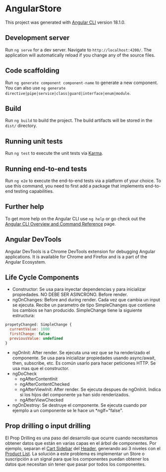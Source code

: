 # AngularStore

This project was generated with [Angular CLI](https://github.com/angular/angular-cli) version 18.1.0.

## Development server

Run `ng serve` for a dev server. Navigate to `http://localhost:4200/`. The application will automatically reload if you change any of the source files.

## Code scaffolding

Run `ng generate component component-name` to generate a new component. You can also use `ng generate directive|pipe|service|class|guard|interface|enum|module`.

## Build

Run `ng build` to build the project. The build artifacts will be stored in the `dist/` directory.

## Running unit tests

Run `ng test` to execute the unit tests via [Karma](https://karma-runner.github.io).

## Running end-to-end tests

Run `ng e2e` to execute the end-to-end tests via a platform of your choice. To use this command, you need to first add a package that implements end-to-end testing capabilities.

## Further help

To get more help on the Angular CLI use `ng help` or go check out the [Angular CLI Overview and Command Reference](https://angular.dev/tools/cli) page.

## Angular DevTools

Angular DevTools is a Chrome DevTools extension for debugging Angular applications. It is available for Chrome and Firefox and is a part of the Angular Ecosystem.

## Life Cycle Components

- Constructor: Se usa para inyectar dependencias y para inicializar propiedades. NO DEBE SER ASINCRONO. Before render.
- ngOnChanges: Before and during render. Cada vez que cambia un input se ejecuta. Recibe un parametro de tipo SimpleChanges que contiene los cambios se han producido. SimpleChange tiene la siguiente estructura:

```javascript
propetyChanged: SimpleChange {
  currentValue: 1000
  firstChange: false
  previousValue: undefined
}
```

- ngOnInit: After render. Se ejecuta una vez que se ha renderizado el componente. Se usa para inicializar propiedades usando async/await, then, subscribe, etc. Es común usarlo para hacer peticiones HTTP. Se usa mas que el constructor.
- ngDoCheck
  - ngAfterContentInit
  - ngAfterContentChecked
  - ngAfterViewInit: After render. Se ejecuta despues de ngOnInit. Indica si los hijos del componente ya han sido renderizados.
  - ngAfterViewChecked
- ngOnDestroy: Se destruye el componente. Se ejecuta cuando por ejemplo a un componente se le hace un *ngIf="false".

## Prop drilling o input drilling

El Prop Drilling es una paso del desarrollo que ocurre cuando necesitamos obtener datos que están en varias capas en el árbol de componentes.
Por ejemplo, separan el [Cart Sidebar](./src/app/domains/shared/components/header/header.component.html) del [Header](./src/app/domains/shared/components/cart-sidebar/cart-sidebar.component.html), generando asi 3 niveles con el [Product List](./src/app/domains/products/pages/list/list.component.html). La solución a este problema es implementar un Store o suscripción a un signal para que los componentes puedan obtener los datos que necesitan sin tener que pasar por todos los componentes.
